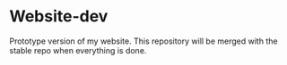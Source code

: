 # Website-dev
Prototype version of my website. This repository will be merged with the stable repo when everything is done.
